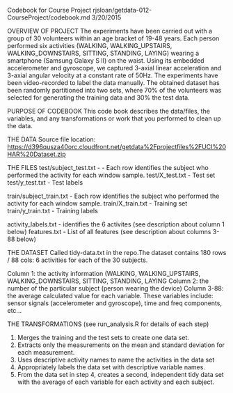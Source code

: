 Codebook for Course Project
rjsloan/getdata-012-CourseProject/codebook.md
3/20/2015



OVERVIEW OF PROJECT
The experiments have been carried out with a group of 30 volunteers within an age bracket of 19-48 years. Each person performed six activities (WALKING, WALKING_UPSTAIRS, WALKING_DOWNSTAIRS, SITTING, STANDING, LAYING) wearing a smartphone (Samsung Galaxy S II) on the waist. Using its embedded accelerometer and gyroscope, we captured 3-axial linear acceleration and 3-axial angular velocity at a constant rate of 50Hz. The experiments have been video-recorded to label the data manually. The obtained dataset has been randomly partitioned into two sets, where 70% of the volunteers was selected for generating the training data and 30% the test data.


PURPOSE OF CODEBOOK
This code book describes the data/files, the variables, and any transformations or work that you performed to clean up the data.


THE DATA
Source file location: https://d396qusza40orc.cloudfront.net/getdata%2Fprojectfiles%2FUCI%20HAR%20Dataset.zip


THE FILES
test/subject_test.txt - - Each row identifies the subject who performed the activity for each window sample.
test/X_test.txt - Test set
test/y_test.txt - Test labels

train/subject_train.txt - Each row identifies the subject who performed the activity for each window sample.
train/X_train.txt - Training set
train/y_train.txt - Training labels

activity_labels.txt - identifies the 6 activites (see description about column 1 below)
features.txt - List of all features (see description about columns 3-88 below) 


THE DATASET
Called tidy-data.txt in the repo.The dataset contains 180 rows / 88 cols: 6 activities for each of the 30 subjects.

Column 1: the activity information (WALKING, WALKING_UPSTAIRS, WALKING_DOWNSTAIRS, SITTING, STANDING, LAYING
Column 2: the number of the particular subject (person wearing the device)
Column 3-88: the average calculated value for each variable. These variables include:
sensor signals (accelerometer and gyroscope), time and freq components, etc...


THE TRANSFORMATIONS (see run_analysis.R for details of each step)
1. Merges the training and the test sets to create one data set.
2. Extracts only the measurements on the mean and standard deviation for each measurement. 
3. Uses descriptive activity names to name the activities in the data set
4. Appropriately labels the data set with descriptive variable names. 
5. From the data set in step 4, creates a second, independent tidy data set with the average of each variable for each activity and each subject.

  
  
